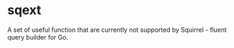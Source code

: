 # sqext
A set of useful function that are currently not supported by Squirrel - fluent query builder for Go.
